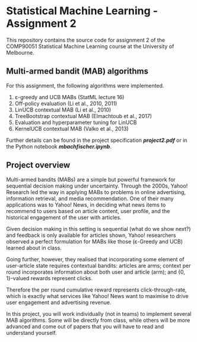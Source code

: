 # Statistical Machine Learning - Assignment 2
This repository contains the source code for assignment 2 of the COMP90051 Statistical Machine Learning course at the University of Melbourne.

## Multi-armed bandit (MAB) algorithms

For this assignment, the following algorithms were implemented.

1. ε-greedy and UCB MABs (StatML lecture 16)
2. Off-policy evaluation (Li et al., 2010, 2011)
3. LinUCB contextual MAB (Li et al., 2010)
4. TreeBootstrap contextual MAB (Elmachtoub et al., 2017) 
5. Evaluation and hyperparameter tuning for LinUCB
6. KernelUCB contextual MAB (Valko et al., 2013)

Further details can be found in the project specification ***project2.pdf*** or in the Python notebook ***mbachfischer.ipynb***.

## Project overview

Multi-armed bandits (MABs) are a simple but powerful framework for sequential decision making under uncertainty. 
Through the 2000s, Yahoo! Research led the way in applying MABs to problems in online advertising, information retrieval, and media recommendation. One of their many applications was to Yahoo! News, in deciding what news items to recommend to users based on article content, user profile, and the historical engagement of the user with articles. 

Given decision making in this setting is sequential (what do we show next?) and feedback is only available for articles shown, Yahoo! researchers observed a perfect formulation for MABs like those (ε-Greedy and UCB) learned about in class. 

Going further, however, they realised that incorporating some element of user-article state requires contextual bandits: articles are arms; context per round incorporates information about both user and article (arm); and {0, 1}-valued rewards represent clicks. 

Therefore the per round cumulative reward represents click-through-rate, which is exactly what services like Yahoo! News want to maximise to drive user engagement and advertising revenue. 

In this project, you will work individually (not in teams) to implement several MAB algorithms. Some will be directly from class, while others will be more advanced and come out of papers that you will have to read and understand yourself.